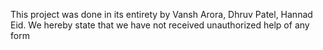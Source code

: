 This project was done in its
entirety by Vansh Arora, Dhruv Patel, Hannad Eid. We hereby state 
that we have not received unauthorized help of any form